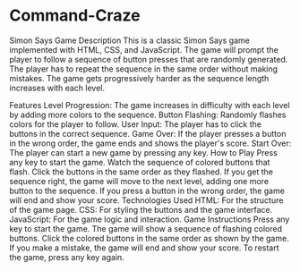 # Command-Craze
Simon Says Game
Description
This is a classic Simon Says game implemented with HTML, CSS, and JavaScript. The game will prompt the player to follow a sequence of button presses that are randomly generated. The player has to repeat the sequence in the same order without making mistakes. The game gets progressively harder as the sequence length increases with each level.

Features
Level Progression: The game increases in difficulty with each level by adding more colors to the sequence.
Button Flashing: Randomly flashes colors for the player to follow.
User Input: The player has to click the buttons in the correct sequence.
Game Over: If the player presses a button in the wrong order, the game ends and shows the player's score.
Start Over: The player can start a new game by pressing any key.
How to Play
Press any key to start the game.
Watch the sequence of colored buttons that flash.
Click the buttons in the same order as they flashed.
If you get the sequence right, the game will move to the next level, adding one more button to the sequence.
If you press a button in the wrong order, the game will end and show your score.
Technologies Used
HTML: For the structure of the game page.
CSS: For styling the buttons and the game interface.
JavaScript: For the game logic and interaction.
Game Instructions
Press any key to start the game.
The game will show a sequence of flashing colored buttons.
Click the colored buttons in the same order as shown by the game.
If you make a mistake, the game will end and show your score.
To restart the game, press any key again.
